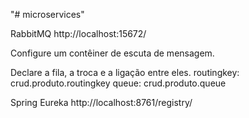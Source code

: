 "# microservices" 

RabbitMQ
http://localhost:15672/

Configure um contêiner de escuta de mensagem.

Declare a fila, a troca e a ligação entre eles.
routingkey: crud.produto.routingkey
queue: crud.produto.queue


Spring Eureka
http://localhost:8761/registry/


